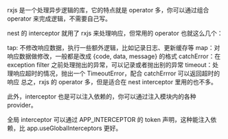 rxjs 是一个处理异步逻辑的库，它的特点就是 operator 多，你可以通过组合 operator 来完成逻辑，不需要自己写。

nest 的 interceptor 就用了 rxjs 来处理响应，但常用的 operator 也就这么几个：

tap: 不修改响应数据，执行一些额外逻辑，比如记录日志、更新缓存等
map：对响应数据做修改，一般都是改成 {code, data, message} 的格式
catchError：在 exception filter 之前处理抛出的异常，可以记录或者抛出别的异常
timeout：处理响应超时的情况，抛出一个 TimeoutError，配合 catchErrror 可以返回超时的响应
总之，rxjs 的 operator 多，但是适合在 nest interceptor 里用的也不多。

此外，interceptor 也是可以注入依赖的，你可以通过注入模块内的各种 provider。

全局 interceptor 可以通过 APP_INTERCEPTOR 的 token 声明，这种能注入依赖，比 app.useGlobalInterceptors 更好。